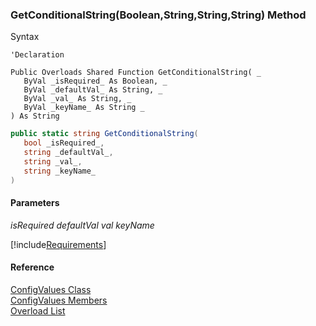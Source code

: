 ﻿### GetConditionalString(Boolean,String,String,String) Method

Syntax

```vbnet
'Declaration

Public Overloads Shared Function GetConditionalString( _
   ByVal _isRequired_ As Boolean, _
   ByVal _defaultVal_ As String, _
   ByVal _val_ As String, _
   ByVal _keyName_ As String _
) As String
```

```csharp
public static string GetConditionalString( 
   bool _isRequired_,
   string _defaultVal_,
   string _val_,
   string _keyName_
)
```

#### Parameters

_isRequired_
_defaultVal_
_val_
_keyName_

[!include[Requirements](../partials/requirements.md)]



#### Reference

[ConfigValues Class](FChoice.Common~FChoice.Common.ConfigValues.md)  
[ConfigValues Members](FChoice.Common~FChoice.Common.ConfigValues_members.md)  
[Overload List](FChoice.Common~FChoice.Common.ConfigValues~GetConditionalString.md)
